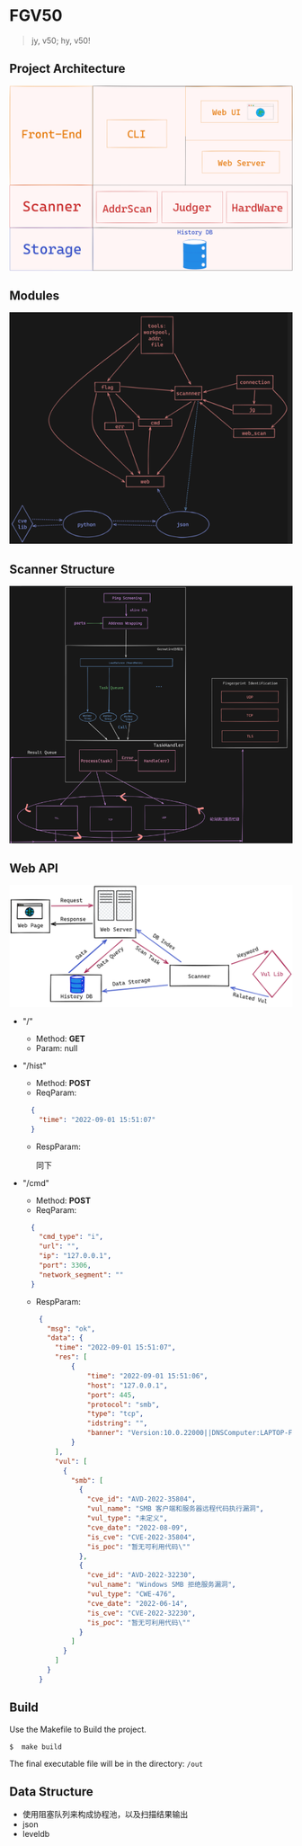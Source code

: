 # FGV50
> jy, v50; hy, v50!  

## Project Architecture
![Structure](assets/structure.png)

## Modules
![Modules](assets/modules.png)

## Scanner Structure
![archi](assets/arch.png)

## Web API
![web](assets/webData.png)

+ "/"
  + Method: **GET**
  + Param: null
+ "/hist"
  + Method: **POST**
  + ReqParam:
  
  ```json
    {
      "time": "2022-09-01 15:51:07"
    }
  ```
  + RespParam:
  
    同下
    
+ "/cmd"
  + Method: **POST**
  + ReqParam: 
  
  ```json
    {
      "cmd_type": "i",
      "url": "",
      "ip": "127.0.0.1",
      "port": 3306,
      "network_segment": ""
    }
  ```
  + RespParam:
  
  ```json
      {
        "msg": "ok",
        "data": {
          "time": "2022-09-01 15:51:07",
          "res": [
              {
                  "time": "2022-09-01 15:51:06",
                  "host": "127.0.0.1",
                  "port": 445,
                  "protocol": "smb",
                  "type": "tcp",
                  "idstring": "",
                  "banner": "Version:10.0.22000||DNSComputer:LAPTOP-FUN1PSMS||TargetName:LAPTOP-FUN1PSMS||NetbiosComputer:LAPTOP-FUN1PSMS"
              }
          ],
          "vul": [
            {
              "smb": [
                {
                  "cve_id": "AVD-2022-35804",
                  "vul_name": "SMB 客户端和服务器远程代码执行漏洞",
                  "vul_type": "未定义",
                  "cve_date": "2022-08-09",
                  "is_cve": "CVE-2022-35804",
                  "is_poc": "暂无可利用代码\""
                },
                {
                  "cve_id": "AVD-2022-32230",
                  "vul_name": "Windows SMB 拒绝服务漏洞",
                  "vul_type": "CWE-476",
                  "cve_date": "2022-06-14",
                  "is_cve": "CVE-2022-32230",
                  "is_poc": "暂无可利用代码\""
                }
              ]
            }
          ]
        }
      }   
  ```


## Build

Use the Makefile to Build the project.

```shell
$  make build 
``` 
The final executable file will be in the directory: `/out`

## Data Structure
+ 使用阻塞队列来构成协程池，以及扫描结果输出
+ json
+ leveldb
  
  